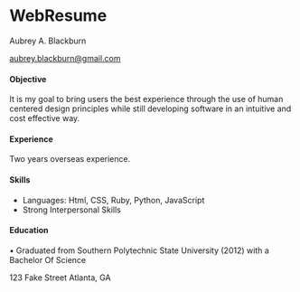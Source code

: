 # WebResume
<!DOCTYPE html>
<html>
	<head>
		<link type="text/css" rel="stylesheet" href="stylesheet.css"/>
		<title></title>
	</head>
	<body>
	    <div id="header">
	        <p id="name">Aubrey A. Blackburn</p>
	        <a href="mailto:aubrey.blackburn@gmail.com"><p id="email"
	        >aubrey.blackburn@gmail.com</p></a>
	        </div>
	    <div class="left"></div>
	    <div class="right">
	        <h4>Objective</h4>
	        <p>
It is my goal to bring users the best experience through the use of human centered design principles while still developing software in an intuitive and cost effective way.
            <h4>Experience</h4>
                <p>Two years overseas experience.
            <h4>Skills</h4>
            <ul>
                <li>Languages: Html, CSS, Ruby, Python, JavaScript</li>
                <li>Strong Interpersonal Skills</li>
            </ul>
            <h4>Education</h4>
                <p>•	Graduated from Southern Polytechnic State University  (2012) with a Bachelor Of Science</p>
            </p>
        </div>
	    <div id="footer">
	        <p> 123 Fake Street Atlanta, GA </p>
	    </div>	
	</body>
</html>
